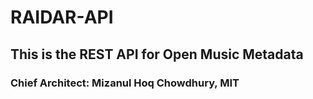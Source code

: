 # RAIDAR-API

## This is the REST API for Open Music Metadata



### Chief Architect: Mizanul Hoq Chowdhury, MIT
